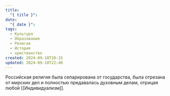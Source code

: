 ```yaml
---
title:
  "{ title }": 
date:
  "{ date }": 
tags:
  - Культура
  - Образование
  - Религия
  - История
  - христианство
created: 2024-09-18T20:15
updated: 2024-09-18T22:48
---
```

Российская религия была сепарирована от государства, была отрезана от мирских дел и полностью предавалась духовным делам, отрицая любой [[Индивидуализм]].


